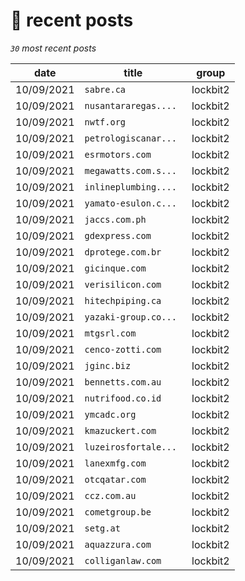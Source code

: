 # 📰 recent posts

_`30` most recent posts_

| date | title | group |
|---|---|---|
| 10/09/2021 | `sabre.ca ` | lockbit2 |
| 10/09/2021 | `nusantararegas.... ` | lockbit2 |
| 10/09/2021 | `nwtf.org ` | lockbit2 |
| 10/09/2021 | `petrologiscanar... ` | lockbit2 |
| 10/09/2021 | `esrmotors.com ` | lockbit2 |
| 10/09/2021 | `megawatts.com.s... ` | lockbit2 |
| 10/09/2021 | `inlineplumbing.... ` | lockbit2 |
| 10/09/2021 | `yamato-esulon.c... ` | lockbit2 |
| 10/09/2021 | `jaccs.com.ph ` | lockbit2 |
| 10/09/2021 | `gdexpress.com ` | lockbit2 |
| 10/09/2021 | `dprotege.com.br ` | lockbit2 |
| 10/09/2021 | `gicinque.com ` | lockbit2 |
| 10/09/2021 | `verisilicon.com ` | lockbit2 |
| 10/09/2021 | `hitechpiping.ca ` | lockbit2 |
| 10/09/2021 | `yazaki-group.co... ` | lockbit2 |
| 10/09/2021 | `mtgsrl.com ` | lockbit2 |
| 10/09/2021 | `cenco-zotti.com ` | lockbit2 |
| 10/09/2021 | `jginc.biz ` | lockbit2 |
| 10/09/2021 | `bennetts.com.au ` | lockbit2 |
| 10/09/2021 | `nutrifood.co.id ` | lockbit2 |
| 10/09/2021 | `ymcadc.org ` | lockbit2 |
| 10/09/2021 | `kmazuckert.com ` | lockbit2 |
| 10/09/2021 | `luzeirosfortale... ` | lockbit2 |
| 10/09/2021 | `lanexmfg.com ` | lockbit2 |
| 10/09/2021 | `otcqatar.com ` | lockbit2 |
| 10/09/2021 | `ccz.com.au ` | lockbit2 |
| 10/09/2021 | `cometgroup.be ` | lockbit2 |
| 10/09/2021 | `setg.at ` | lockbit2 |
| 10/09/2021 | `aquazzura.com ` | lockbit2 |
| 10/09/2021 | `colliganlaw.com` | lockbit2 |
